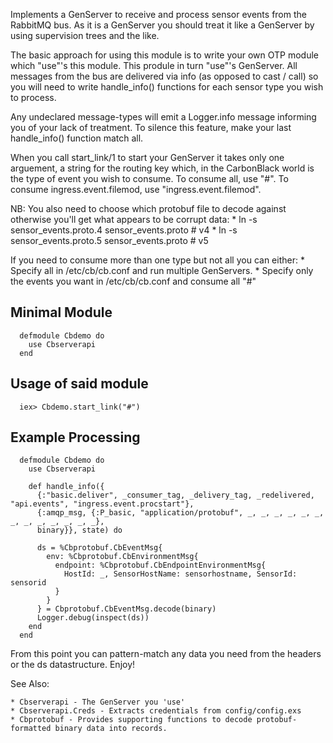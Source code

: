   Implements a GenServer to receive and process sensor events from the RabbitMQ bus.
  As it is a GenServer you should treat it like a GenServer by using supervision
  trees and the like.

  The basic approach for using this module is to write your own OTP module which
  "use"'s this module.  This produle in turn "use"'s GenServer.  All messages from
  the bus are delivered via info (as opposed to cast / call) so you will need
  to write handle_info() functions for each sensor type you wish to process.

  Any undeclared message-types will emit a Logger.info message informing you of
  your lack of treatment.  To silence this feature, make your last handle_info()
  function match all.

  When you call start_link/1 to start your GenServer it takes only one arguement,
  a string for the routing key which, in the CarbonBlack world is the type of
  event you wish to consume.  To consume all, use "#".  To consume ingress.event.filemod,
  use "ingress.event.filemod".

  NB: You also need to choose which protobuf file to decode against otherwise you'll
  get what appears to be corrupt data:
	* ln -s sensor_events.proto.4 sensor_events.proto	# v4
	* ln -s sensor_events.proto.5 sensor_events.proto	# v5

  If you need to consume more than one type but not all you can either:
    * Specify all in /etc/cb/cb.conf and run multiple GenServers.
    * Specify only the events you want in /etc/cb/cb.conf and consume all "#"

  ## Minimal Module

      defmodule Cbdemo do
        use Cbserverapi
      end

  ## Usage of said module

      iex> Cbdemo.start_link("#")
  
  ## Example Processing

      defmodule Cbdemo do
        use Cbserverapi

        def handle_info({
          {:"basic.deliver", _consumer_tag, _delivery_tag, _redelivered, "api.events", "ingress.event.procstart"},
          {:amqp_msg, {:P_basic, "application/protobuf", _, _, _, _, _, _, _, _, _, _, _, _, _},
          binary}}, state) do
     
          ds = %Cbprotobuf.CbEventMsg{
            env: %Cbprotobuf.CbEnvironmentMsg{
              endpoint: %Cbprotobuf.CbEndpointEnvironmentMsg{
                HostId: _, SensorHostName: sensorhostname, SensorId: sensorid
              }
            }
          } = Cbprotobuf.CbEventMsg.decode(binary)
          Logger.debug(inspect(ds))
        end
      end

  From this point you can pattern-match any data you need from the headers or the ds
  datastructure.  Enjoy!

  See Also:

    * Cbserverapi - The GenServer you 'use'
    * Cbserverapi.Creds - Extracts credentials from config/config.exs
    * Cbprotobuf - Provides supporting functions to decode protobuf-formatted binary data into records.

